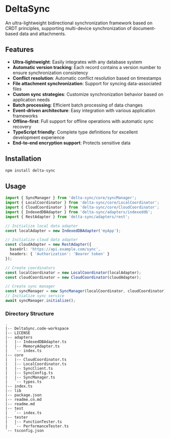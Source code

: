 # DeltaSync

An ultra-lightweight bidirectional synchronization framework based on CRDT principles, supporting multi-device synchronization of document-based data and attachments.

## Features

- **Ultra-lightweight**: Easily integrates with any database system
- **Automatic version tracking**: Each record contains a version number to ensure synchronization consistency
- **Conflict resolution**: Automatic conflict resolution based on timestamps
- **File attachment synchronization**: Support for syncing data-associated files
- **Custom sync strategies**: Customize synchronization behavior based on application needs
- **Batch processing**: Efficient batch processing of data changes
- **Event-driven architecture**: Easy integration with various application frameworks
- **Offline-first**: Full support for offline operations with automatic sync recovery
- **TypeScript friendly**: Complete type definitions for excellent development experience
- **End-to-end encryption support**: Protects sensitive data

## Installation

```bash
npm install delta-sync

```

## Usage

```typescript
import { SyncManager } from 'delta-sync/core/syncManager';
import { LocalCoordinator } from 'delta-sync/core/LocalCoordinator';
import { CloudCoordinator } from 'delta-sync/core/CloudCoordinator';
import { IndexedDBAdapter } from 'delta-sync/adapters/indexeddb';
import { RestAdapter } from 'delta-sync/adapters/rest';

// Initialize local data adapter
const localAdapter = new IndexedDBAdapter('myApp');

// Initialize cloud data adapter
const cloudAdapter = new RestAdapter({
  baseUrl: 'https://api.example.com/sync',
  headers: { 'Authorization': 'Bearer token' }
});

// Create coordinators
const localCoordinator = new LocalCoordinator(localAdapter);
const cloudCoordinator = new CloudCoordinator(cloudAdapter);

// Create sync manager
const syncManager = new SyncManager(localCoordinator, cloudCoordinator);
// Initialize sync service
await syncManager.initialize();
```


### Directory Structure

```
.
|-- DeltaSync.code-workspace
|-- LICENSE
|-- adapters
|   |-- IndexedDBAdapter.ts
|   |-- MemoryAdapter.ts
|   `-- index.ts
|-- core
|   |-- CloudCoordinator.ts
|   |-- LocalCoordinator.ts
|   |-- SyncClient.ts
|   |-- SyncConfig.ts
|   |-- SyncManager.ts
|   `-- types.ts
|-- index.ts
|-- lib
|-- package.json
|-- readme.cn.md
|-- readme.md
|-- test
|   `-- index.ts
|-- tester
|   |-- FunctionTester.ts
|   `-- PerformanceTester.ts
`-- tsconfig.json

```